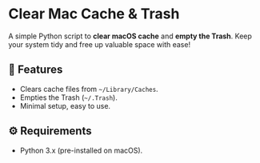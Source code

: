 # Clear Mac Cache & Trash

A simple Python script to **clear macOS cache** and **empty the Trash**. Keep your system tidy and free up valuable space with ease!

## 🚀 Features
- Clears cache files from `~/Library/Caches`.
- Empties the Trash (`~/.Trash`).
- Minimal setup, easy to use.

## ⚙️ Requirements
- Python 3.x (pre-installed on macOS).
